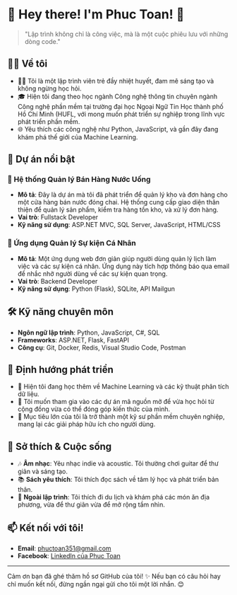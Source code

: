 # 🌟 Hey there! I'm Phuc Toan! 👋

> "Lập trình không chỉ là công việc, mà là một cuộc phiêu lưu với những dòng code." 

## 👨‍💻 Về tôi
- 🧑‍💻 Tôi là một lập trình viên trẻ đầy nhiệt huyết, đam mê sáng tạo và không ngừng học hỏi.
- 🎓 Hiện tôi đang theo học ngành Công nghệ thông tin chuyên ngành Công nghệ phần mềm tại trường đại học Ngoại Ngữ Tin Học thành phố Hồ Chí Minh (HUFL, với mong muốn phát triển sự nghiệp trong lĩnh vực phát triển phần mềm.
- 🌐 Yêu thích các công nghệ như Python, JavaScript, và gần đây đang khám phá thế giới của Machine Learning.

## 💼 Dự án nổi bật
### 🔹 Hệ thống Quản lý Bán Hàng Nước Uống
- **Mô tả**: Đây là dự án mà tôi đã phát triển để quản lý kho và đơn hàng cho một cửa hàng bán nước đóng chai. Hệ thống cung cấp giao diện thân thiện để quản lý sản phẩm, kiểm tra hàng tồn kho, và xử lý đơn hàng.
- **Vai trò**: Fullstack Developer
- **Kỹ năng sử dụng**: ASP.NET MVC, SQL Server, JavaScript, HTML/CSS

### 🔹 Ứng dụng Quản lý Sự kiện Cá Nhân
- **Mô tả**: Một ứng dụng web đơn giản giúp người dùng quản lý lịch làm việc và các sự kiện cá nhân. Ứng dụng này tích hợp thông báo qua email để nhắc nhở người dùng về các sự kiện quan trọng.
- **Vai trò**: Backend Developer
- **Kỹ năng sử dụng**: Python (Flask), SQLite, API Mailgun

## 🛠 Kỹ năng chuyên môn
- **Ngôn ngữ lập trình**: Python, JavaScript, C#, SQL
- **Frameworks**: ASP.NET, Flask, FastAPI
- **Công cụ**: Git, Docker, Redis, Visual Studio Code, Postman

## 🌱 Định hướng phát triển
- 🔭 Hiện tôi đang học thêm về Machine Learning và các kỹ thuật phân tích dữ liệu.
- 💬 Tôi muốn tham gia vào các dự án mã nguồn mở để vừa học hỏi từ cộng đồng vừa có thể đóng góp kiến thức của mình.
- 🎯 Mục tiêu lớn của tôi là trở thành một kỹ sư phần mềm chuyên nghiệp, mang lại các giải pháp hữu ích cho người dùng.

## 💬 Sở thích & Cuộc sống
- 🎶 **Âm nhạc**: Yêu nhạc indie và acoustic. Tôi thường chơi guitar để thư giãn và sáng tạo.
- 📚 **Sách yêu thích**: Tôi thích đọc sách về tâm lý học và phát triển bản thân.
- 🚶 **Ngoài lập trình**: Tôi thích đi du lịch và khám phá các món ăn địa phương, vừa để thư giãn vừa để mở rộng tầm nhìn.

## 📫 Kết nối với tôi!
- **Email**: phuctoan351@gmail.com
- **Facebook**: [LinkedIn của Phuc Toan](https://www.facebook.com/phuctoan.truong.71/)


---

Cảm ơn bạn đã ghé thăm hồ sơ GitHub của tôi! ✨ Nếu bạn có câu hỏi hay chỉ muốn kết nối, đừng ngần ngại gửi cho tôi một lời nhắn. 😊
